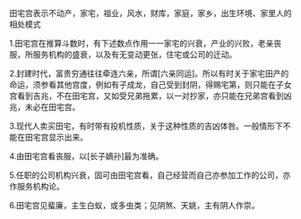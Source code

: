 田宅宫表示不动产，家宅，祖业，风水，财库，家庭，家乡，出生环境、家里人的相处模式

1.田宅宫在推算斗数时，有下述数点作用一一家宅的兴衰，产业的兴败，老亲丧服，所服务机构的盛衰，以及有无变动更张，住宅或公司的迁动。

2.封建时代，富贵穷通往往牵连六亲，所谓[六亲同运]。所以有时关于家宅田产的命运，须参看其他宫度，例如有子成龙，自己受到封阴，得赐宅第，则只能在子女宫看到吉兆，不在田宅宫，又如受兄弟拖累，以一对抄家，亦只能在兄弟宫看到凶兆，未必在田宅宫。

3.现代人卖买田宅，有时带有投机性质，关于这种性质的吉凶体咎。一般情形下不能在田宅宫显示出来。

4.由田宅宫看丧服，以[长子嫡孙]最为准确。

5.任职的公司机构兴衰，固可由田宅宫看，自己经营而自己亦参加工作的公司，亦作服务机构论。

6.田宅宫见蜚廉，主生白蚁，或多虫类；见阴煞、天姚，主有阴人作崇。